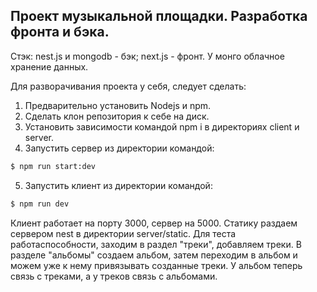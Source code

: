 ## Проект музыкальной площадки. Разработка фронта и бэка.

Стэк: nest.js и mongodb - бэк; next.js - фронт. У монго облачное хранение данных.

Для разворачивания проекта у себя, следует сделать:

1. Предварительно установить Nodejs и npm.
2. Сделать клон репозитория к себе на диск.
3. Установить зависимости командой npm i в директориях client и server.
4. Запустить сервер из директории командой:

```bash
$ npm run start:dev
```

5. Запустить клиент из директории командой:

```bash
$ npm run dev
```

Клиент работает на порту 3000, сервер на 5000. Статику раздаем сервером nest в директории server/static.
Для теста работаспособности, заходим в раздел "треки", добавляем треки. В разделе "альбомы" создаем альбом, затем переходим в альбом и можем уже к нему привязывать созданные треки. У альбом теперь связь с треками, а у треков связь с альбомами.
